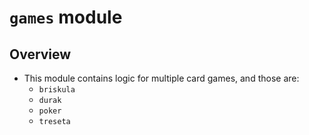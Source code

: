 # `games` module

## Overview

- This module contains logic for multiple card games, and those are:
  - `briskula`
  - `durak`
  - `poker`
  - `treseta`
